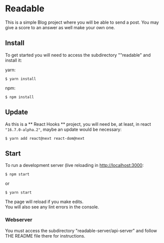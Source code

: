 # Readable

This is a simple Blog project where you will be able to send a post. You may give a score to an answer as well make your own one.

## Install

To get started you will need to access the subdirectory ""readable" and install it:

yarn:

    $ yarn install


npm:

    $ npm install

## Update

As this is a ** React Hooks ** project, you will need be, at least, in react `"16.7.0-alpha.2"`, maybe an update would be necessary:

    $ yarn add react@next react-dom@next

## Start
To run a development server (live reloading in [http://localhost:3000](http://localhost:3000):

    $ npm start

or

    $ yarn start

The page will reload if you make edits.<br>
You will also see any lint errors in the console.

### Webserver

You must access the subdirectory "readable-server/api-server" and follow THE README file there for instructions.

